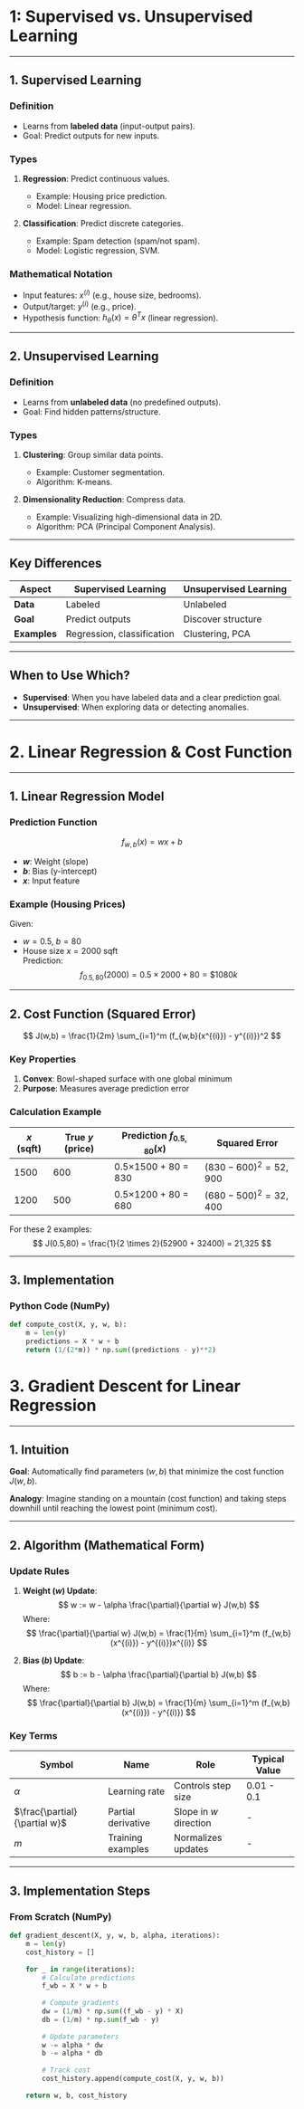# 1: Supervised vs. Unsupervised Learning


---

## 1. Supervised Learning
### Definition
- Learns from **labeled data** (input-output pairs).  
- Goal: Predict outputs for new inputs.

### Types
1. **Regression**: Predict continuous values.  
   - Example: Housing price prediction.  
   - Model: Linear regression.  

2. **Classification**: Predict discrete categories.  
   - Example: Spam detection (spam/not spam).  
   - Model: Logistic regression, SVM.

### Mathematical Notation
- Input features: $x^{(i)}$ (e.g., house size, bedrooms).  
- Output/target: $y^{(i)}$ (e.g., price).  
- Hypothesis function: $h_\theta(x) = \theta^T x$ (linear regression).

---

## 2. Unsupervised Learning
### Definition
- Learns from **unlabeled data** (no predefined outputs).  
- Goal: Find hidden patterns/structure.

### Types
1. **Clustering**: Group similar data points.  
   - Example: Customer segmentation.  
   - Algorithm: K-means.  

2. **Dimensionality Reduction**: Compress data.  
   - Example: Visualizing high-dimensional data in 2D.  
   - Algorithm: PCA (Principal Component Analysis).

---

## Key Differences
| **Aspect**          | Supervised Learning      | Unsupervised Learning    |
|----------------------|--------------------------|--------------------------|
| **Data**            | Labeled                  | Unlabeled                |
| **Goal**            | Predict outputs          | Discover structure       |
| **Examples**        | Regression, classification | Clustering, PCA       |

---

## When to Use Which?
- **Supervised**: When you have labeled data and a clear prediction goal.  
- **Unsupervised**: When exploring data or detecting anomalies.

---

# 2. Linear Regression & Cost Function


---

## 1. Linear Regression Model
### Prediction Function
$$ f_{w,b}(x) = wx + b $$
- **$w$**: Weight (slope)  
- **$b$**: Bias (y-intercept)  
- **$x$**: Input feature  

### Example (Housing Prices)
Given:
- $w = 0.5$, $b = 80$
- House size $x = 2000$ sqft  
Prediction:
$$ f_{0.5,80}(2000) = 0.5 \times 2000 + 80 = \$1080k $$

---

## 2. Cost Function (Squared Error)
$$ J(w,b) = \frac{1}{2m} \sum_{i=1}^m (f_{w,b}(x^{(i)}) - y^{(i)})^2 $$

### Key Properties
1. **Convex**: Bowl-shaped surface with one global minimum  
2. **Purpose**: Measures average prediction error  

### Calculation Example
| $x$ (sqft) | True $y$ (price) | Prediction $f_{0.5,80}(x)$ | Squared Error |
|------------|------------------|---------------------------|---------------|
| 1500       | 600              | 0.5×1500 + 80 = 830       | $(830-600)^2 = 52,900$ |
| 1200       | 500              | 0.5×1200 + 80 = 680       | $(680-500)^2 = 32,400$ |

For these 2 examples:
$$ J(0.5,80) = \frac{1}{2 \times 2}(52900 + 32400) = 21,325 $$

---

## 3. Implementation
### Python Code (NumPy)
```python
def compute_cost(X, y, w, b):
    m = len(y)
    predictions = X * w + b
    return (1/(2*m)) * np.sum((predictions - y)**2)

```
# 3. Gradient Descent for Linear Regression


---

## 1. Intuition
**Goal**: Automatically find parameters $(w,b)$ that minimize the cost function $J(w,b)$.

**Analogy**: Imagine standing on a mountain (cost function) and taking steps downhill until reaching the lowest point (minimum cost).

---

## 2. Algorithm (Mathematical Form)
### Update Rules
1. **Weight ($w$) Update**:
   $$ w := w - \alpha \frac{\partial}{\partial w} J(w,b) $$
   Where:
   $$ \frac{\partial}{\partial w} J(w,b) = \frac{1}{m} \sum_{i=1}^m (f_{w,b}(x^{(i)}) - y^{(i)})x^{(i)} $$

2. **Bias ($b$) Update**:
   $$ b := b - \alpha \frac{\partial}{\partial b} J(w,b) $$
   Where:
   $$ \frac{\partial}{\partial b} J(w,b) = \frac{1}{m} \sum_{i=1}^m (f_{w,b}(x^{(i)}) - y^{(i)}) $$

### Key Terms
| Symbol | Name | Role | Typical Value |
|--------|------|------|---------------|
| $\alpha$ | Learning rate | Controls step size | 0.01 - 0.1 |
| $\frac{\partial}{\partial w}$ | Partial derivative | Slope in $w$ direction | - |
| $m$ | Training examples | Normalizes updates | - |

---

## 3. Implementation Steps
### From Scratch (NumPy)
```python
def gradient_descent(X, y, w, b, alpha, iterations):
    m = len(y)
    cost_history = []
    
    for _ in range(iterations):
        # Calculate predictions
        f_wb = X * w + b
        
        # Compute gradients
        dw = (1/m) * np.sum((f_wb - y) * X)
        db = (1/m) * np.sum(f_wb - y)
        
        # Update parameters
        w -= alpha * dw
        b -= alpha * db
        
        # Track cost
        cost_history.append(compute_cost(X, y, w, b))
        
    return w, b, cost_history